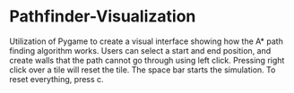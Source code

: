 # Pathfinder-Visualization

Utilization of Pygame to create a visual interface showing how the A* path finding algorithm works.
Users can select a start and end position, and create walls that the path cannot go through using left click. Pressing right click over a tile will reset the tile. The space bar starts the simulation. To reset everything, press c. 
